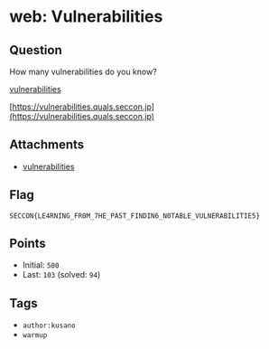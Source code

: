 # web: Vulnerabilities
## Question
How many vulnerabilities do you know?

[vulnerabilities](files/vulnerabilities)

[https://vulnerabilities.quals.seccon.jp](https://vulnerabilities.quals.seccon.jp)

## Attachments
- [vulnerabilities](files/vulnerabilities)

## Flag
```
SECCON{LE4RNING_FR0M_7HE_PA5T_FINDIN6_N0TABLE_VULNERABILITIE5}
```

## Points
- Initial: `500`
- Last: `103` (solved: `94`)

## Tags
- `author:kusano`
- `warmup`
    